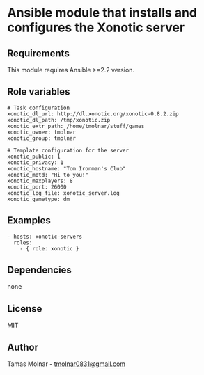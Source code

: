 # Ansible module that installs and configures the Xonotic server

## Requirements

This module requires Ansible >=2.2 version.

## Role variables

```
# Task configuration
xonotic_dl_url: http://dl.xonotic.org/xonotic-0.8.2.zip
xonotic_dl_path: /tmp/xonotic.zip
xonotic_extr_path: /home/tmolnar/stuff/games
xonotic_owner: tmolnar
xonotic_group: tmolnar

# Template configuration for the server
xonotic_public: 1
xonotic_privacy: 1
xonotic_hostname: "Tom Ironman's Club"
xonotic_motd: "Hi to you!"
xonotic_maxplayers: 8
xonotic_port: 26000
xonotic_log_file: xonotic_server.log
xonotic_gametype: dm
```

## Examples

```
- hosts: xonotic-servers
  roles:
    - { role: xonotic }
```

## Dependencies

none

## License

MIT

## Author

Tamas Molnar - <tmolnar0831@gmail.com>
